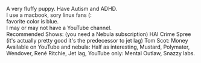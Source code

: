 A very fluffy puppy.
Have Autism and ADHD.  
I use a macbook, sory linux fans (:  
favorite color is blue.  
I may or may not have a YouTube channel.  
Recommended Shows: 
(you need a Nebula subscription)
HAI Crime Spree (it's actually pretty good it's the predecessor to jet lag)
Tom Scot: Money  
Available on YouTube and nebula:
Half as interesting,
Mustard,
Polymater,
Wendover,
René Ritchie,
Jet lag,
YouTube only:
Mental Outlaw,
Snazzy labs.

